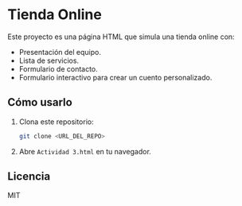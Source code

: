 # Tienda Online

Este proyecto es una página HTML que simula una tienda online con:

- Presentación del equipo.
- Lista de servicios.
- Formulario de contacto.
- Formulario interactivo para crear un cuento personalizado.

## Cómo usarlo

1. Clona este repositorio:
   ```bash
   git clone <URL_DEL_REPO>
   ```
2. Abre `Actividad 3.html` en tu navegador.

## Licencia
MIT
